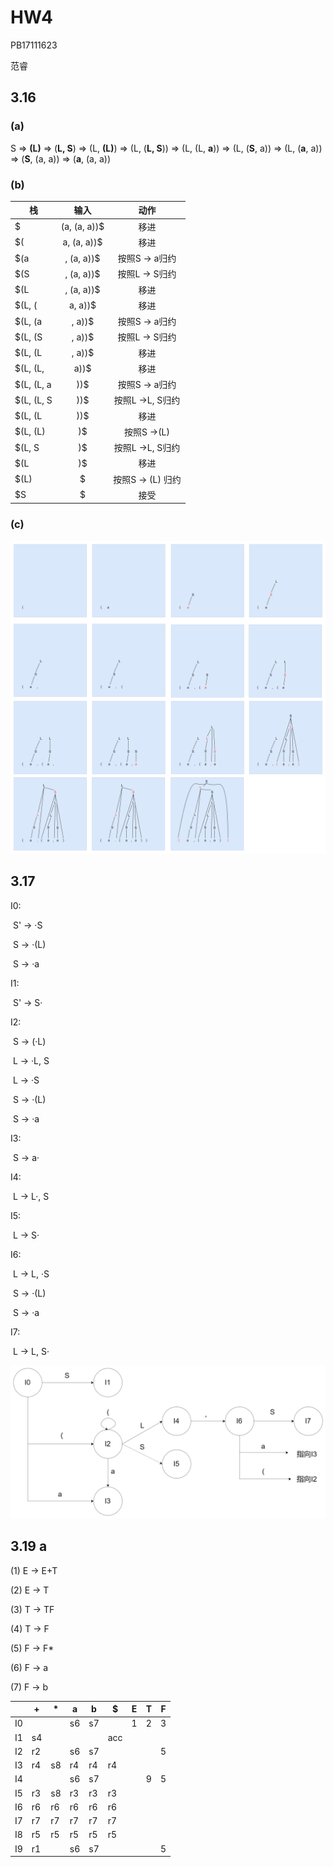 # HW4

PB17111623

范睿

 ## 3.16

### (a)

S => __(L)__ => (__L, S__) => (L, __(L)__) => (L, (__L, S__)) => (L, (L, __a__)) => (L, (__S__, a)) => (L, (__a__, a)) => (__S__, (a, a)) => (__a__, (a, a)) 

### (b)

| 栈         |     输入     |       动作        |
| ---------- | :----------: | :---------------: |
| $          | (a, (a, a))$ |       移进        |
| $(         | a, (a, a))$  |       移进        |
| $(a        |  , (a, a))$  |  按照S -> a归约   |
| $(S        |  , (a, a))$  |  按照L -> S归约   |
| $(L        |  , (a, a))$  |       移进        |
| $(L, (     |   a, a))$    |       移进        |
| $(L, (a    |    , a))$    |  按照S -> a归约   |
| $(L, (S    |    , a))$    |  按照L -> S归约   |
| $(L, (L    |    , a))$    |       移进        |
| $(L, (L,   |     a))$     |       移进        |
| $(L, (L, a |     ))$      |  按照S -> a归约   |
| $(L, (L, S |     ))$      | 按照L ->L, S归约  |
| $(L, (L    |     ))$      |       移进        |
| $(L, (L)   |      )$      |    按照S ->(L)    |
| $(L, S     |      )$      | 按照L ->L, S归约  |
| $(L        |      )$      |       移进        |
| $(L)       |      $       | 按照S -> (L) 归约 |
| $S         |      $       |       接受        |

### (c)

<img src="img/parsertree.png" >

## 3.17

I0: 

​	S' -> ·S

​	S -> ·(L)

​	S -> ·a

I1:

​	S' -> S·

I2:

​	S -> (·L)

​	L -> ·L, S

​	L -> ·S

​	S -> ·(L)

​	S -> ·a

I3:

​	S -> a·

I4:

​	L -> L·, S

I5:

​	L -> S·

I6:

​	L -> L, ·S

​	S -> ·(L)

​	S -> ·a

I7:

​	L -> L, S·

<img src="img/DFA.png">

## 3.19 a

(1) E -> E+T

(2) E -> T

(3) T -> TF

(4) T -> F

(5) F -> F*

(6) F -> a

(7) F -> b

|      | +    | *    | a    | b    | $    | E    | T    | F    |
| ---- | ---- | ---- | ---- | ---- | ---- | ---- | ---- | ---- |
| I0   |      |      | s6   | s7   |      | 1    | 2    | 3    |
| I1   | s4   |      |      |      | acc  |      |      |      |
| I2   | r2   |      | s6   | s7   |      |      |      | 5    |
| I3   | r4   | s8   | r4   | r4   | r4   |      |      |      |
| I4   |      |      | s6   | s7   |      |      | 9    | 5    |
| I5   | r3   | s8   | r3   | r3   | r3   |      |      |      |
| I6   | r6   | r6   | r6   | r6   | r6   |      |      |      |
| I7   | r7   | r7   | r7   | r7   | r7   |      |      |      |
| I8   | r5   | r5   | r5   | r5   | r5   |      |      |      |
| I9   | r1   |      | s6   | s7   |      |      |      | 5    |

